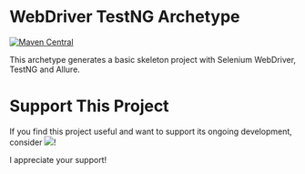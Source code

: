 # WebDriver TestNG Archetype

[![Maven Central](https://img.shields.io/maven-central/v/io.testsmith/webdriver-testng-archetype.svg?maxAge=86400)](https://mvnrepository.com/artifact/io.testsmith/webdriver-testng-archetype)

This archetype generates a basic skeleton project with Selenium WebDriver, TestNG and Allure.

# Support This Project

If you find this project useful and want to support its ongoing development, consider <a href="https://www.buymeacoffee.com/roydekleijn"><img src="https://img.buymeacoffee.com/button-api/?text=Buy me a coffee&emoji=&slug=roydekleijn&button_colour=FFDD00&font_colour=000000&font_family=Cookie&outline_colour=000000&coffee_colour=ffffff" /></a>!

I appreciate your support!
